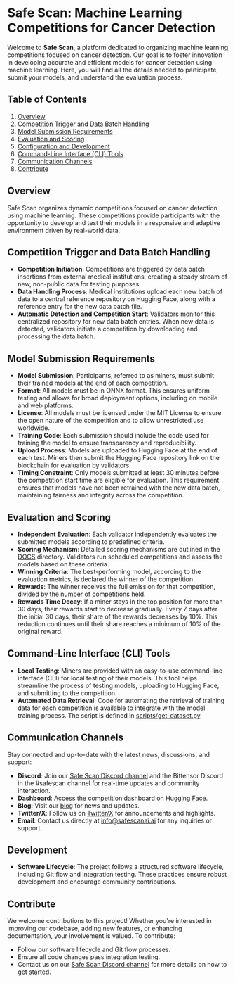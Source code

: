 # Safe Scan: Machine Learning Competitions for Cancer Detection

Welcome to **Safe Scan**, a platform dedicated to organizing machine learning competitions focused on cancer detection. Our goal is to foster innovation in developing accurate and efficient models for cancer detection using machine learning. Here, you will find all the details needed to participate, submit your models, and understand the evaluation process.

## Table of Contents

1. [Overview](#overview)
2. [Competition Trigger and Data Batch Handling](#competition-trigger-and-data-batch-handling)
3. [Model Submission Requirements](#model-submission-requirements)
4. [Evaluation and Scoring](#evaluation-and-scoring)
5. [Configuration and Development](#configuration-and-development)
6. [Command-Line Interface (CLI) Tools](#command-line-interface-cli-tools)
7. [Communication Channels](#communication-channels)
8. [Contribute](#contribute)
   
## Overview

Safe Scan organizes dynamic competitions focused on cancer detection using machine learning. These competitions provide participants with the opportunity to develop and test their models in a responsive and adaptive environment driven by real-world data.

## Competition Trigger and Data Batch Handling

- **Competition Initiation**: Competitions are triggered by data batch insertions from external medical institutions, creating a steady stream of new, non-public data for testing purposes.
- **Data Handling Process**: Medical institutions upload each new batch of data to a central reference repository on Hugging Face, along with a reference entry for the new data batch file.
- **Automatic Detection and Competition Start**: Validators monitor this centralized repository for new data batch entries. When new data is detected, validators initiate a competition by downloading and processing the data batch.

## Model Submission Requirements

- **Model Submission**: Participants, referred to as miners, must submit their trained models at the end of each competition.
- **Format**: All models must be in ONNX format. This ensures uniform testing and allows for broad deployment options, including on mobile and web platforms.
- **License**: All models must be licensed under the MIT License to ensure the open nature of the competition and to allow unrestricted use worldwide.
- **Training Code**: Each submission should include the code used for training the model to ensure transparency and reproducibility.
- **Upload Process**: Models are uploaded to Hugging Face at the end of each test. Miners then submit the Hugging Face repository link on the blockchain for evaluation by validators.
- **Timing Constraint**: Only models submitted at least 30 minutes before the competition start time are eligible for evaluation. This requirement ensures that models have not been retrained with the new data batch, maintaining fairness and integrity across the competition.

## Evaluation and Scoring

- **Independent Evaluation**: Each validator independently evaluates the submitted models according to predefined criteria.
- **Scoring Mechanism**: Detailed scoring mechanisms are outlined in the [DOCS](/DOCS/competitions) directory. Validators run scheduled competitions and assess the models based on these criteria.
- **Winning Criteria**: The best-performing model, according to the evaluation metrics, is declared the winner of the competition.
- **Rewards**: The winner receives the full emission for that competition, divided by the number of competitions held.
- **Rewards Time Decay**: If a miner stays in the top position for more than 30 days, their rewards start to decrease gradually. Every 7 days after the initial 30 days, their share of the rewards decreases by 10%. This reduction continues until their share reaches a minimum of 10% of the original reward.
  
## Command-Line Interface (CLI) Tools

- **Local Testing**: Miners are provided with an easy-to-use command-line interface (CLI) for local testing of their models. This tool helps streamline the process of testing models, uploading to Hugging Face, and submitting to the competition.
- **Automated Data Retrieval**: Code for automating the retrieval of training data for each competition is available to integrate with the model training process. The script is defined in [scripts/get_dataset.py](/scripts/get_dataset.py).

## Communication Channels

Stay connected and up-to-date with the latest news, discussions, and support:

- **Discord**: Join our [Safe Scan Discord channel](https://discord.gg/rbBu7WuZ) and the Bittensor Discord in the #safescan channel for real-time updates and community interaction.
- **Dashboard**: Access the competition dashboard on [Hugging Face](https://huggingface.co/spaces/safescanai/dashboard).
- **Blog**: Visit our [blog](https://safe-scan.ai/news/) for news and updates.
- **Twitter/X**: Follow us on [Twitter/X](https://x.com/SAFESCAN_AI) for announcements and highlights.
- **Email**: Contact us directly at [info@safescanai.ai](mailto:info@safescanai.ai) for any inquiries or support.

## Development

- **Software Lifecycle**: The project follows a structured software lifecycle, including Git flow and integration testing. These practices ensure robust development and encourage community contributions.


## Contribute

We welcome contributions to this project! Whether you're interested in improving our codebase, adding new features, or enhancing documentation, your involvement is valued. To contribute:

- Follow our software lifecycle and Git flow processes.
- Ensure all code changes pass integration testing.
- Contact us on our [Safe Scan Discord channel](https://discord.gg/rbBu7WuZ) for more details on how to get started.
